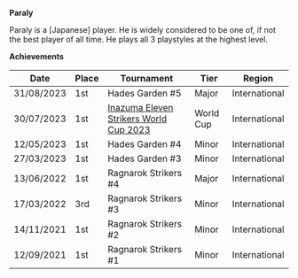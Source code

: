 ******Paraly******

Paraly is a [Japanese] player. 
He is widely considered to be one of, if not the best player of all time. 
He plays all 3 playstyles at the highest level. 

****Achievements****

| Date | Place | Tournament | Tier | Region |
| - | - | - | - | - |
| 31/08/2023 | 1st | Hades Garden #5 | Major | International |
| 30/07/2023 | 1st | [Inazuma Eleven Strikers World Cup 2023](tournaments/worldcup.md) | World Cup | International |
| 12/05/2023 | 1st | Hades Garden #4 | Minor | International |
| 27/03/2023 | 1st | Hades Garden #3 | Minor | International |
| 13/06/2022 | 1st | Ragnarok Strikers #4 | Major | International |
| 17/03/2022 | 3rd | Ragnarok Strikers #3 | Minor | International |
| 14/11/2021 | 1st | Ragnarok Strikers #2 | Minor | International |
| 12/09/2021 | 1st | Ragnarok Strikers #1 | Minor | International |

